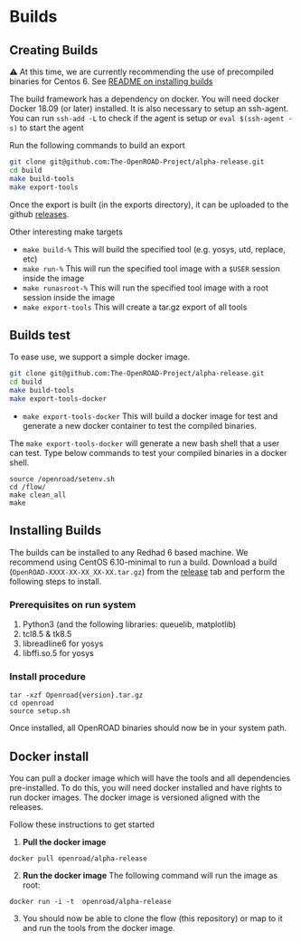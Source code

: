 # Builds

## Creating Builds
:warning: At this time, we are currently recommending the use of precompiled binaries for Centos 6. See [README on installing builds](#installing-builds)

The build framework has a dependency on docker. You will need docker Docker 18.09 (or later) installed. It is also necessary to setup an ssh-agent. You can run `ssh-add -L` to check if the agent is setup or `eval $(ssh-agent -s)` to start the agent

Run the following commands to build an export
```bash
git clone git@github.com:The-OpenROAD-Project/alpha-release.git
cd build
make build-tools
make export-tools
```

Once the export is built (in the exports directory), it can be uploaded to the github [releases](https://github.com/The-OpenROAD-Project/alpha-release/releases).

Other interesting make targets

- `make build-%` This will build the specified tool (e.g. yosys, utd, replace, etc)
- `make run-%` This will run the specified tool image with a `$USER` session inside the image
- `make runasroot-%` This will run the specified tool image with a root session inside the image
- `make export-tools` This will create a tar.gz export of all tools

## Builds test
To ease use, we support a simple docker image.
```bash
git clone git@github.com:The-OpenROAD-Project/alpha-release.git
cd build
make build-tools
make export-tools-docker
```
- `make export-tools-docker` This will build a docker image for test and generate a new docker container to test the compiled binaries.

The `make export-tools-docker` will generate a new bash shell that a user can test.
Type below commands to test your compiled binaries in a docker shell.
```scl enable rh-python35 bash
source /openroad/setenv.sh
cd /flow/
make clean_all
make
```


## Installing Builds
The builds can be installed to any Redhad 6 based machine. We recommend using CentOS 6.10-minimal to run a build.
Download a build (`OpenROAD-XXXX-XX-XX_XX-XX.tar.gz`) from the [release](https://github.com/The-OpenROAD-Project/alpha-release/releases) tab and perform the following steps to install.

### Prerequisites on run system
1. Python3 (and the following libraries: queuelib, matplotlib)
1. tcl8.5 & tk8.5
1. libreadline6 for yosys
1. libffi.so.5 for yosys

### Install procedure
```
tar -xzf Openroad{version}.tar.gz
cd openroad
source setup.sh
```
Once installed, all OpenROAD binaries should now be in your system path.

## Docker install
You can pull a docker image which will have the tools and all dependencies pre-installed. To do this, you will need docker installed and have rights to run docker images. The docker image is versioned aligned with the releases.

Follow these instructions to get started
1. **Pull the docker image**
```
docker pull openroad/alpha-release
```
2. **Run the docker image** The following command will run the image as root:
```
docker run -i -t  openroad/alpha-release
```
3. You should now be able to clone the flow (this repository) or map to it and run the tools from the docker image.
